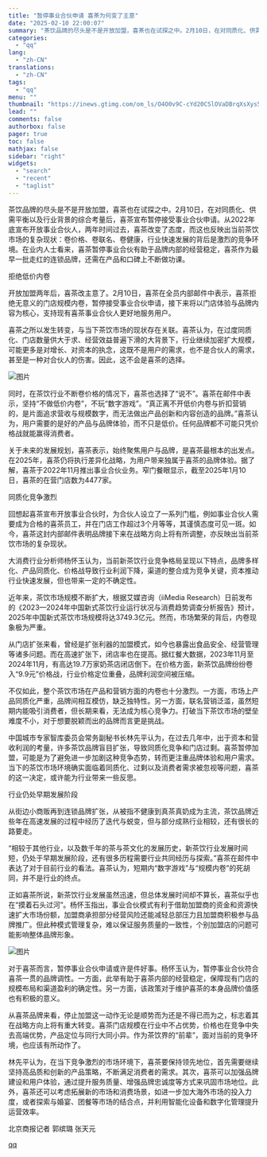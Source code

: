 ```yaml
---
title: "暂停事业合伙申请 喜茶为何变了主意"
date: "2025-02-10 22:00:07"
summary: "茶饮品牌的尽头是不是开放加盟，喜茶也在试探之中。2月10日，在对同质化、供需平衡以及行业背景的综合考..."
categories:
  - "qq"
lang:
  - "zh-CN"
translations:
  - "zh-CN"
tags:
  - "qq"
menu: ""
thumbnail: "https://inews.gtimg.com/om_ls/O4O0v9C-cYd20CSlOVaDBrqXsXys5vAmtHzdgDF_OTdBwAA_640360/0"
lead: ""
comments: false
authorbox: false
pager: true
toc: false
mathjax: false
sidebar: "right"
widgets:
  - "search"
  - "recent"
  - "taglist"
---
```


茶饮品牌的尽头是不是开放加盟，喜茶也在试探之中。2月10日，在对同质化、供需平衡以及行业背景的综合考量后，喜茶宣布暂停接受事业合伙申请。从2022年底宣布开放事业合伙人，两年时间过去，喜茶改变了态度，而这也反映出当前茶饮市场的复杂现状：卷价格、卷联名、卷健康，行业快速发展的背后是激烈的竞争环境。在业内人士看来，喜茶暂停事业合伙有助于品牌内部的经营稳定，喜茶作为最早一批走红的连锁品牌，还需在产品和口碑上不断做功课。

拒绝低价内卷

开放加盟两年后，喜茶改主意了。2月10日，喜茶在全员内部邮件中表示，喜茶拒绝无意义的门店规模内卷，暂停接受事业合伙申请，接下来将以门店体验与品牌内容为核心，支持现有喜茶事业合伙人更好地服务用户。

喜茶之所以发生转变，与当下茶饮市场的现状存在关联。喜茶认为，在过度同质化、门店数量供大于求、经营效益普遍下滑的大背景下，行业继续加密扩大规模，可能更多是对增长、对资本的执念，这既不是用户的需求，也不是合伙人的需求，甚至是一种对合伙人的伤害。因此，这不会是喜茶的选择。

![图片](https://inews.gtimg.com/om_bt/OrNcv9EYlv1dxgNVQ94LIxtBMIoYHx2_w4I9P6WCYx324AA/641)

同时，在茶饮行业不断卷价格的情况下，喜茶也选择了“说不”。喜茶在邮件中表示，坚持“不做低价内卷”，不玩“数字游戏”。“真正离不开低价内卷与折扣营销的，是片面追求营收与规模数字，而无法做出产品创新和内容创造的品牌。”喜茶认为，用户需要的是好的产品与品牌体验，而不只是低价。任何品牌都不可能只凭价格战就能赢得消费者。

关于未来的发展规划，喜茶表示，始终聚焦用户与品牌，是喜茶最根本的出发点。在2025年，喜茶仍将执行差异化战略，为用户带来独属于喜茶的品牌体验。据了解，喜茶于2022年11月推出事业合伙业务。窄门餐眼显示，截至2025年1月10日，喜茶的在营门店数为4477家。

同质化竞争激烈

回想起喜茶宣布开放事业合伙时，为合伙人设立了一系列门槛，例如事业合伙人需要成为合格的喜茶员工，并在门店工作超过3个月等等，其谨慎态度可见一斑。如今，喜茶这封内部邮件表明品牌接下来在战略方向上将有所调整，亦反映出当前茶饮市场的复杂现状。

大消费行业分析师杨怀玉认为，当前新茶饮行业竞争格局呈现以下特点，品牌多样化、产品同质化、价格战导致行业利润下降，渠道的整合成为竞争关键，资本推动行业快速发展，但也带来一定的不确定性。

近年来，茶饮市场规模不断扩大，根据艾媒咨询（iiMedia Research）日前发布的《2023—2024年中国新式茶饮行业运行状况与消费趋势调查分析报告》预计，2025年中国新式茶饮市场规模将达3749.3亿元。然而，市场繁荣的背后，内卷现象极为严重。

从门店扩张来看，曾经是扩张利器的加盟模式，如今也暴露出食品安全、经营管理等诸多问题。而在高速扩张下，闭店率也在提高。据红餐大数据，2023年11月至2024年11月，有高达19.7万家奶茶店闭店倒下。在价格方面，新茶饮品牌纷纷卷入“9.9元”价格战，行业价格定位重叠，品牌利润空间被压缩。

不仅如此，整个茶饮市场在产品和营销方面的内卷也十分激烈。一方面，市场上产品同质化严重，品牌间相互模仿，缺乏独特性。另一方面，联名营销泛滥，虽然短期内能吸引消费者，但长期来看，无法成为核心竞争力。打破当下茶饮市场的壁垒难度不小，对于想要脱颖而出的品牌而言更是挑战。

中国城市专家智库委员会常务副秘书长林先平认为，在过去几年中，出于资本和营收利润的考量，许多茶饮品牌盲目扩张，导致同质化竞争和门店过剩。喜茶暂停加盟，可能是为了避免进一步加剧这种竞争态势，转而更注重品牌体验和用户需求。当下的茶饮市场环境确实面临着同质化、过剩以及消费者需求被忽视等问题，喜茶的这一决定，或许能为行业带来一些反思。

行业仍处早期发展阶段

从街边小商贩再到连锁品牌扩张，从被指不健康到真茶真奶成为主流，茶饮品牌近些年在高速发展的过程中经历了迭代与蜕变，但与部分成熟行业相较，还有很长的路要走。

“相较于其他行业，以及数千年的茶与茶文化的发展历史，新茶饮行业发展时间短，仍处于早期发展阶段，还有很多历程需要行业共同经历与探索。”喜茶在邮件中表达了对于目前行业的看法。喜茶认为，短期内“数字游戏”与“规模内卷”的死胡同，并不是行业的终点。

正如喜茶所说，新茶饮行业发展虽然迅速，但总体发展时间却不算长，喜茶似乎也在“摸着石头过河”。杨怀玉指出，事业合伙模式有利于借助加盟商的资金和资源快速扩大市场份额，加盟商承担部分经营风险还能减轻总部压力且加盟商积极参与品牌推广。但此种模式管理复杂，难以保证服务质量的一致性，个别加盟店的问题可能影响整体品牌形象。

![图片](https://inews.gtimg.com/om_bt/OOJHd7MVVre90cxF-p9dzL1cEW-FouXUOIyWgDfMge1JUAA/641)

对于喜茶而言，暂停事业合伙申请或许是件好事。杨怀玉认为，暂停事业合伙符合喜茶一贯的品牌调性。一方面，此举有助于喜茶内部的经营稳定，保障现有门店的规模布局和渠道盈利的确定性。另一方面，该政策对于维护喜茶的本身品牌价值感也有积极的意义。

从喜茶品牌来看，停止加盟这一动作无论是顺势而为还是不得已而为之，标志着其在战略方向上将有重大转变。喜茶门店规模在行业中不占优势，价格也在竞争中失去高端优势，产品定位与同行大同小异。作为茶饮界的“前辈”，面对当前的竞争环境，也应该有所动作了。

林先平认为，在当下竞争激烈的市场环境下，喜茶要保持领先地位，首先需要继续坚持高品质和创新的产品策略，不断满足消费者的需求。其次，喜茶可以加强品牌建设和用户体验，通过提升服务质量、增强品牌忠诚度等方式来巩固市场地位。此外，喜茶还可以考虑拓展新的市场和消费场景，如进一步加大海外市场的投入力度，或者探索与婚宴、团餐等市场的结合点，并利用智能化设备和数字化管理提升运营效率。

北京商报记者 郭缤璐 张天元

[qq](https://new.qq.com/rain/a/20250210A08MKB00)
